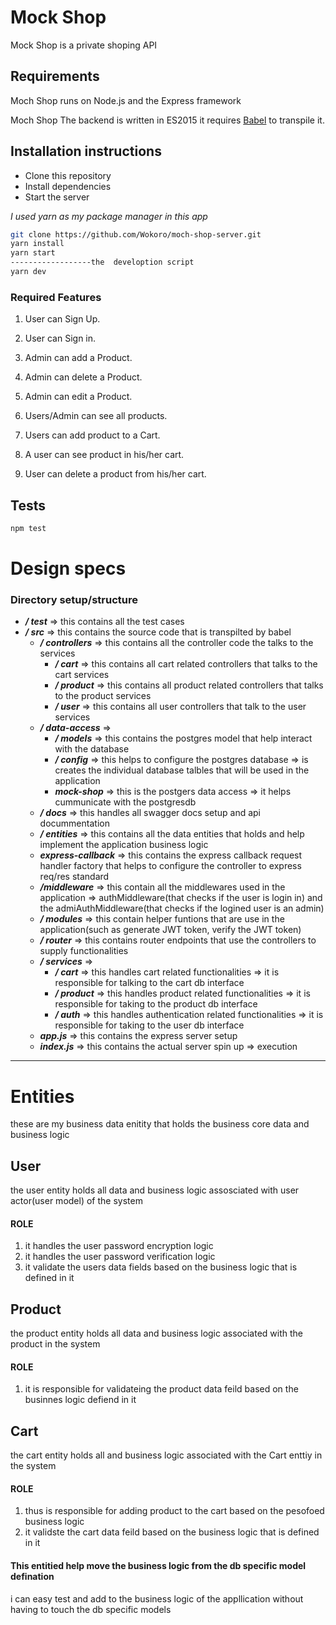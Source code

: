 # Mock Shop

Mock Shop is a private shoping API

## Requirements

Moch Shop runs on Node.js and the Express framework

Moch Shop The backend is written in ES2015 it requires [Babel](https://babeljs.io/) to transpile it.

## Installation instructions

- Clone this repository
- Install dependencies
- Start the server

_I used yarn as my package manager in this app_

```bash
git clone https://github.com/Wokoro/moch-shop-server.git
yarn install
yarn start
------------------the  develoption script
yarn dev
```

### Required Features

1. User can Sign Up.

2. User can Sign in.

3. Admin can add a Product.

4. Admin can delete a Product.

5. Admin can edit a Product.

6. Users/Admin can see all products.

7. Users can add product to a Cart.

8. A user can see product in his/her cart.

9. User can delete a product from his/her cart.

## Tests

```Bash
npm test
```

# Design specs

### Directory setup/structure

- **_/ test_** => this contains all the test cases
- **_/ src_** => this contains the source code that is transpilted by babel
  - **_/ controllers_** => this contains all the controller code the talks to the services
    - **_/ cart_** => this contains all cart related controllers that talks to the cart services
    - **_/ product_** => this contains all product related controllers that talks to the product services
    - **_/ user_** => this contains all user controllers that talk to the user services
  - **_/ data-access_** =>
    - **_/ models_** => this contains the postgres model that help interact with the database
    - **_/ config_** => this helps to configure the postgres database => is creates the individual database talbles that will be used in the application
    - **_mock-shop_** => this is the postgers data access => it helps cummunicate with the postgresdb
  - **_/ docs_** => this handles all swagger docs setup and api docummentation
  - **_/ entities_** => this contains all the data entities that holds and help implement the application business logic
  - **_express-callback_** => this contains the express callback request handler factory that helps to configure the controller to express req/res standard
  - **_/middleware_** => this contain all the middlewares used in the application => authMiddleware(that checks if the user is login in) and the admiAuthMiddleware(that checks if the logined user is an admin)
  - **_/ modules_** => this contain helper funtions that are use in the application(such as generate JWT token, verify the JWT token)
  - **_/ router_** => this contains router endpoints that use the controllers to supply functionalities
  - **_/ services_** =>
    - **_/ cart_** => this handles cart related functionalities => it is responsible for talking to the cart db interface
    - **_/ product_** => this handles product related functionalities => it is responsible for taking to the product db interface
    - **_/ auth_** => this handles authentication related functionalities => it is responsible for taking to the user db interface
  - **_app.js_** => this contains the express server setup
  - **_index.js_** => this contains the actual server spin up => execution

---

# Entities

these are my business data enitity that holds the business core data and business logic

## User

the user entity holds all data and business logic assosciated with user actor(user model) of the system

#### ROLE

1. it handles the user password encryption logic
1. it handles the user password verification logic
1. it validate the users data fields based on the business logic that is defined in it

## Product

the product entity holds all data and business logic associated with the product in the system

#### ROLE

1. it is responsible for validateing the product data feild based on the businnes logic defiend in it

## Cart

the cart entity holds all and business logic associated with the Cart enttiy in the system

#### ROLE

1. thus is responsible for adding product to the cart based on the pesofoed business logic
1. it validste the cart data feild based on the business logic that is defined in it

#### This entitied help move the business logic from the db specific model defination

i can easy test and add to the business logic of the appllication without having to touch the db specific models
